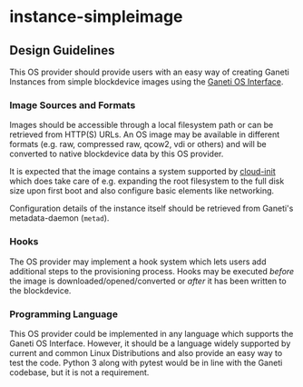 # instance-simpleimage

## Design Guidelines

This OS provider should provide users with an easy way of creating Ganeti Instances from simple blockdevice images using the [Ganeti OS Interface](https://docs.ganeti.org/docs/ganeti/3.0/html/man-ganeti-os-interface.html).

### Image Sources and Formats

Images should be accessible through a local filesystem path or can be retrieved from HTTP(S) URLs. An OS image may be available in different formats (e.g. raw, compressed raw, qcow2, vdi or others) and will be converted to native blockdevice data by this OS provider. 

It is expected that the image contains a system supported by [cloud-init](https://cloud-init.io/) which does take care of e.g. expanding the root filesystem to the full disk size upon first boot and also configure basic elements like networking.

Configuration details of the instance itself should be retrieved from Ganeti's metadata-daemon (`metad`).

### Hooks

The OS provider may implement a hook system which lets users add additional steps to the provisioning process. Hooks may be executed _before_ the image is downloaded/opened/converted or _after_ it has been written to the blockdevice. 

### Programming Language

This OS provider could be implemented in any language which supports the Ganeti OS Interface. However, it should be a language widely supported by current and common Linux Distributions and also provide an easy way to test the code. Python 3 along with pytest would be in line with the Ganeti codebase, but it is not a requirement.
